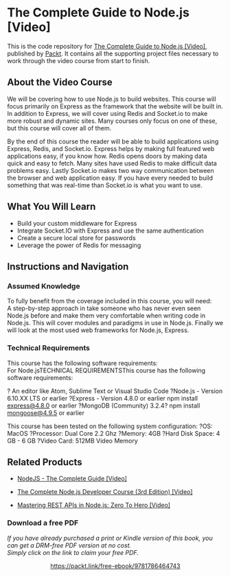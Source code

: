 # The Complete Guide to Node.js [Video]
This is the code repository for [The Complete Guide to Node.js [Video]](https://www.packtpub.com/web-development/complete-guide-nodejs-video?utm_source=github&utm_medium=repository&utm_campaign=9781786464743), published by [Packt](https://www.packtpub.com/?utm_source=github). It contains all the supporting project files necessary to work through the video course from start to finish.
## About the Video Course
We will be covering how to use Node.js to build websites. This course will focus primarily on Express as the framework that the website will be built in. In addition to Express, we will cover using Redis and Socket.io to make more robust and dynamic sites. Many courses only focus on one of these, but this course will cover all of them.

By the end of this course the reader will be able to build applications using Express, Redis, and Socket.io. Express helps by making full featured web applications easy, if you know how. Redis opens doors by making data quick and easy to fetch. Many sites have used Redis to make difficult data problems easy. Lastly Socket.io makes two way communication between the browser and web application easy. If you have every needed to build something that was real-time than Socket.io is what you want to use.


<H2>What You Will Learn</H2>
<DIV class=book-info-will-learn-text>
<UL>
<LI>Build your custom middleware for Express 
<LI>Integrate Socket.IO with Express and use the same authentication 
<LI>Create a secure local store for passwords 
<LI>Leverage the power of Redis for messaging </LI></UL></DIV>

## Instructions and Navigation
### Assumed Knowledge
To fully benefit from the coverage included in this course, you will need:<br/>
A step-by-step approach in take someone who has never even seen Node.js before and make them very comfortable when writing code in Node.js. This will cover modules and paradigms in use in Node.js. Finally we will look at the most used web frameworks for Node.js, Express.

### Technical Requirements
This course has the following software requirements:<br/>
For Node.jsTECHNICAL REQUIREMENTSThis course has the following software requirements:

? An editor like Atom, Sublime Text or Visual Studio Code
?Node.js - Version 6.10.XX LTS or earlier
?Express - Version 4.8.0 or earlier	npm install express@4.8.0 or earlier
?MongoDB (Community) 3.2.4?	npm install mongoose@4.9.5 or earlier

This course has been tested on the following system configuration:
?OS: MacOS
?Processor: Dual Core 2.2 Ghz
?Memory: 4GB
?Hard Disk Space: 4 GB - 6 GB
?Video Card: 512MB Video Memory

## Related Products
* [NodeJS - The Complete Guide [Video]](https://www.packtpub.com/application-development/nodejs-complete-guide-video?utm_source=github&utm_medium=repository&utm_campaign=9781838826864)

* [The Complete Node.js Developer Course (3rd Edition) [Video]](https://www.packtpub.com/application-development/complete-nodejs-developer-course-3rd-edition-video?utm_source=github&utm_medium=repository&utm_campaign=9781789955071)

* [Mastering REST APIs in Node.js: Zero To Hero [Video]](https://www.packtpub.com/application-development/mastering-rest-apis-nodejs-zero-hero-video?utm_source=github&utm_medium=repository&utm_campaign=9781838825232)

### Download a free PDF

 <i>If you have already purchased a print or Kindle version of this book, you can get a DRM-free PDF version at no cost.<br>Simply click on the link to claim your free PDF.</i>
<p align="center"> <a href="https://packt.link/free-ebook/9781786464743">https://packt.link/free-ebook/9781786464743 </a> </p>